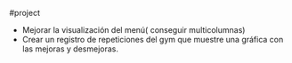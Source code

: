 #project 
+ Mejorar la visualización del menú( conseguir multicolumnas)
+ Crear un registro de repeticiones del gym que muestre una gráfica con las mejoras y desmejoras.